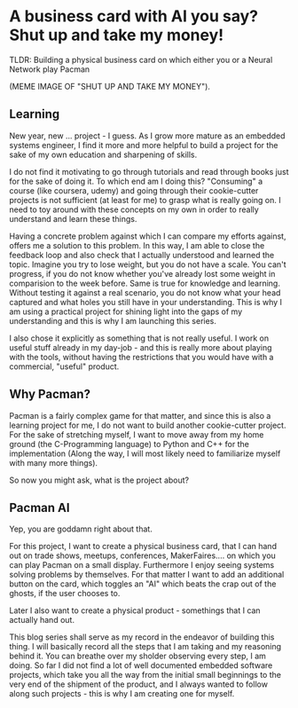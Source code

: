 # A business card with AI you say? Shut up and take my money!
TLDR: Building a physical business card on which either you or a Neural Network play Pacman

(MEME IMAGE OF "SHUT UP AND TAKE MY MONEY").

## Learning
New year, new ... project - I guess. As I grow more mature as an embedded systems engineer, I find it more and more helpful to build a project for the sake of my own education and sharpening of skills.

I do not find it motivating to go through tutorials and read through books just for the sake of doing it. To which end am I doing this? "Consuming" a course (like coursera, udemy) and going through their cookie-cutter projects is not sufficient (at least for me) to grasp what is really going on. I need to toy around with these concepts on my own in order to really understand and learn these things.

Having a concrete problem against which I can compare my efforts against, offers me a solution to this problem. In this way, I am able to close the feedback loop and also check that I actually understood and learned the topic. Imagine you try to lose weight, but you do not have a scale. You can't progress, if you do not know whether you've already lost some weight in comparision to the week before. Same is true for knowledge and learning. Without testing it against a real scenario, you do not know what your head captured and what holes you still have in your understanding. This is why I am using a practical project for shining light into the gaps of my understanding and this is why I am launching this series. 

I also chose it explicitly as something that is not really useful. I work on useful stuff already in my day-job - and this is really more about playing with the tools, without having the restrictions that you would have with a commercial, "useful" product.

## Why Pacman?
Pacman is a fairly complex game for that matter, and since this is also a learning project for me, I do not want to build another cookie-cutter project. For the sake of stretching myself, I want to move away from my home ground (the C-Programming language) to Python and C++ for the implementation (Along the way, I will most likely need to familiarize myself with many more things).

So now you might ask, what is the project about?

## Pacman AI
Yep, you are goddamn right about that.

For this project, I want to create a physical business card, that I can hand out on trade shows, meetups, conferences, MakerFaires.... on which you can play Pacman on a small display. Furthermore I enjoy seeing systems solving problems by themselves. For that matter I want to add an additional button on the card, which toggles an "AI" which beats the crap out of the ghosts, if the user chooses to. 

Later I also want to create a physical product - somethings that I can actually hand out. 

This blog series shall serve as my record in the endeavor of building this thing. I will basically record all the steps that I am taking and my reasoning behind it. You can breathe over my sholder observing every step, I am doing. So far I did not find a lot of well documented embedded software projects, which take you all the way from the initial small beginnings to the very end of the shipment of the product, and I always wanted to follow along such projects - this is why I am creating one for myself.